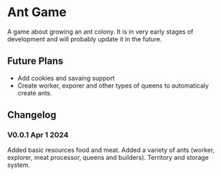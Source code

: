 # Ant Game
A game about growing an ant colony. It is in very early stages of development and will probably update it in the future.

## Future Plans
* Add cookies and savaing support
* Create worker, exporer and other types of queens to automaticaly create ants.

## Changelog
### V0.0.1 Apr 1 2024
Added basic resources food and meat.
Added a variety of ants (worker, explorer, meat processor, queens and builders).
Territory and storage system.
